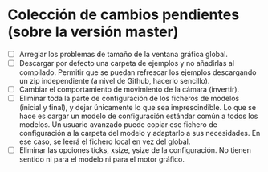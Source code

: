 # Colección de cambios pendientes (sobre la versión master)

  - [ ] Arreglar los problemas de tamaño de la ventana gráfica global.
  - [ ] Descargar por defecto una carpeta de ejemplos y no añadirlas al compilado. Permitir que se puedan refrescar los ejemplos descargando un zip independiente 
  (a nivel de Github, hacerlo sencillo).
  - [ ] Cambiar el comportamiento de movimiento de la cámara (invertir).
  - [ ] Eliminar toda la parte de configuración de los ficheros de modelos (inicial y final), y dejar únicamente lo que sea imprescindible. Lo que se hace es cargar un modelo de configuración estándar común a todos los modelos. Un usuario avanzado puede copiar ese fichero de configuración a la carpeta del modelo y adaptarlo a sus necesidades. En ese caso, se leerá el fichero local en vez del global.
  - [ ] Eliminar las opciones ticks, xsize, ysize de la configuración. No tienen sentido ni para el modelo ni para el motor gráfico.
